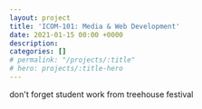 ```yaml
---
layout: project
title: 'ICOM-101: Media & Web Development'
date: 2021-01-15 00:00 +0000
description:
categories: []
# permalink: "/projects/:title"
# hero: projects/:title-hero
---
```


don't forget student work from treehouse festival